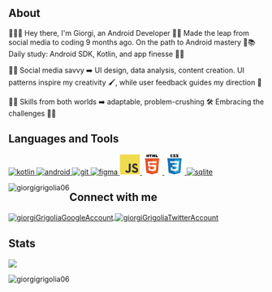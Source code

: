 ## About
<p>🙋‍♂️👋 Hey there, I'm Giorgi, an Android Developer 📱✨ Made the leap from social media to coding 9 months ago. On the path to Android mastery 🤖📚 Daily study: Android SDK, Kotlin, and app finesse 🎩✨
</p>

<p>
  🎨💡 Social media savvy ➡️ UI design, data analysis, content creation. UI patterns inspire my creativity 🖌️, while user feedback guides my direction 🧭
</p>

<p>
  🔧🌟 Skills from both worlds ➡️ adaptable, problem-crushing 🛠️ Embracing the challenges 🌱🚀
</p>

## Languages and Tools
<p align="left">
  
  <a href="https://kotlinlang.org" target="_blank" rel="noreferrer"> 
    <img src="https://www.vectorlogo.zone/logos/kotlinlang/kotlinlang-icon.svg" alt="kotlin" width="40" height="40"/> 
  </a>
  
  <a href="https://developer.android.com" target="_blank" rel="noreferrer"> 
    <img src="https://www.vectorlogo.zone/logos/android/android-icon.svg" alt="android" width="40" height="40"/> 
  </a> 

  <a href="https://git-scm.com/" target="_blank" rel="noreferrer"> 
    <img src="https://www.vectorlogo.zone/logos/git-scm/git-scm-icon.svg" alt="git" width="40" height="40"/> 
  </a>

  <a href="https://www.figma.com/" target="_blank" rel="noreferrer"> 
    <img src="https://www.vectorlogo.zone/logos/figma/figma-icon.svg" alt="figma" width="40" height="40"/> 
  </a>

  <a href="https://developer.mozilla.org/en-US/docs/Web/JavaScript" target="_blank" rel="noreferrer"> 
    <img src="https://raw.githubusercontent.com/devicons/devicon/master/icons/javascript/javascript-original.svg" alt="javascript" width="40" height="40"/> 
  </a>

  <a href="https://www.w3.org/html/" target="_blank" rel="noreferrer"> 
    <img src="https://raw.githubusercontent.com/devicons/devicon/master/icons/html5/html5-original-wordmark.svg" alt="html5" width="40" height="40"/> 
  </a>
  
  <a href="https://www.w3schools.com/css/" target="_blank" rel="noreferrer"> 
    <img src="https://raw.githubusercontent.com/devicons/devicon/master/icons/css3/css3-original-wordmark.svg" alt="css3" width="40" height="40"/> 
  </a> 

  <a href="https://www.sqlite.org/" target="_blank" rel="noreferrer"> 
    <img src="https://www.vectorlogo.zone/logos/sqlite/sqlite-icon.svg" alt="sqlite" width="40" height="40"/> 
  </a>

  <p align="left">
    <img align="left" src="https://github-readme-stats.vercel.app/api/top-langs?username=giorgigrigolia06&show_icons=true&locale=en&layout=compact&theme=transparent" alt="giorgigrigolia06" />
</p>
  
</p>

## Connect with me
<p align="left">
  <a href="https://g.dev/giorgiGrigolia" target="blank">
    <img align="center" src="https://upload.wikimedia.org/wikipedia/commons/5/53/Google_%22G%22_Logo.svg" alt="giorgiGrigoliaGoogleAccount" height="30" width="40" />
  </a>
  
  <a href="https://twitter.com/lifad_06" target="blank">
  <img align="center" src="https://raw.githubusercontent.com/rahuldkjain/github-profile-readme-generator/master/src/images/icons/Social/twitter.svg" alt="giorgiGrigoliaTwitterAccount" height="30" width="40" />
  </a>
</p>

## Stats
<p align="left">
  <img align="center" src="https://github-profile-summary-cards.vercel.app/api/cards/profile-details?username=GiorgiGrigolia06&theme=transparent"/>  
</p>

<p align="left"> 
  <img src="https://komarev.com/ghpvc/?username=giorgigrigolia06&label=Profile%20views&color=0e75b6&style=flat" alt="giorgigrigolia06" /> 
</p>
